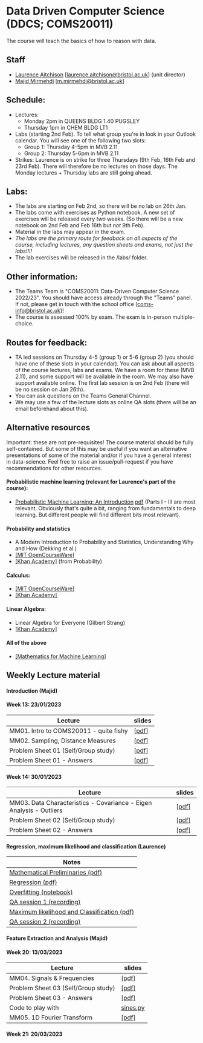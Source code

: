 # Data Driven Computer Science (DDCS; COMS20011)

The course will teach the basics of how to reason with data.

## Staff
- [Laurence Aitchison](http://www.gatsby.ucl.ac.uk/~laurence/) [laurence.aitchison@bristol.ac.uk] (unit director)
- [Majid Mirmehdi](http://people.cs.bris.ac.uk/~majid/) [m.mirmehdi@bristol.ac.uk]

## Schedule:
* Lectures:
  - Monday 2pm in QUEENS BLDG 1.40 PUGSLEY
  - Thursday 1pm in CHEM BLDG LT1
* Labs (starting 2nd Feb).  To tell what group you're in look in your Outlook calendar.  You will see one of the following two slots:
  - Group 1: Thursday 4-5pm in MVB 2.11
  - Group 2: Thursday 5-6pm in MVB 2.11
* Strikes: Laurence is on strike for three Thursdays (9th Feb, 16th Feb and 23rd Feb).  There will therefore be no lectures on those days. The Monday lectures + Thursday labs are still going ahead.

## Labs:
* The labs are starting on Feb 2nd, so there will be no lab on 26th Jan.
* The labs come with exercises as Python notebook.  A new set of exercises will be released every _two_ weeks.  (So there will be a new notebook on 2nd Feb and Feb 16th but _not_ 9th Feb).
* Material in the labs may appear in the exam.
* *The labs are the primary route for feedback on all aspects of the course, including lectures, any question sheets and exams, not just the labs!!!!*
* The lab exercises will be released in the /labs/ folder.

## Other information:
* The Teams Team is "COMS20011: Data-Driven Computer Science 2022/23".  You should have access already through the "Teams" panel.  If not, please get in touch with the school office (coms-info@bristol.ac.uk)!
* The course is assessed 100% by exam.  The exam is in-person multiple-choice.

## Routes for feedback:
* TA led sessions on Thursday 4-5 (group 1) or 5-6 (group 2) (you should have one of these slots in your calendar).  You can ask about all aspects of the course lectures, labs and exams.  We have a room for these (MVB 2.11), and some support will be available in the room.  We may also have support available online.  The first lab session is on 2nd Feb (there will be no session on Jan 26th).
* You can ask questions on the Teams General Channel.
* We may use a few of the lecture slots as online QA slots (there will be an email beforehand about this).

## Alternative resources
Important: these are not pre-requisites!  The course material should be fully self-contained.  But some of this may be useful if you want an alternative presentations of some of the material and/or if you have a general interest in data-science.  Feel free to raise an issue/pull-request if you have recommendations for other resources.

#### Probabilistic machine learning (relevant for Laurence's part of the course):
  * [Probabilistic Machine Learning: An Introduction](https://probml.github.io/pml-book/book1.html) [pdf](https://github.com/probml/pml-book/releases/latest/download/book1.pdf) (Parts I - III are most relevant.  Obviously that's quite a bit, ranging from fundamentals to deep learning.  But different people will find different bits most relevant).

#### Probability and statistics
  * A Modern Introduction to Probability and Statistics, Understanding Why and How (Dekking et al.)
  * [[MIT OpenCourseWare]](https://ocw.mit.edu/courses/mathematics/18-05-introduction-to-probability-and-statistics-spring-2014/)
  * [[Khan Academy]](https://www.khanacademy.org/math/statistics-probability) (from Probability)

#### Calculus:
  * [[MIT OpenCourseWare]](https://ocw.mit.edu/resources/res-18-001-calculus-online-textbook-spring-2005/textbook/)
  * [[Khan Academy]](https://www.khanacademy.org/math/calculus-1)

#### Linear Algebra:
  * Linear Algebra for Everyone (Gilbert Strang)
  * [[Khan Academy]](https://www.khanacademy.org/math/linear-algebra)

#### All of the above
  * [[Mathematics for Machine Learning]](https://mml-book.github.io/book/mml-book.pdf)

## Weekly Lecture material

#### Introduction (Majid)

#### Week 13: 23/01/2023

| Lecture |  slides |
| ------ | ---- |
| MM01. Intro to COMS20011 - quite fishy | [[pdf]](Slides/COMS20011-MMLec01.pdf) |
| MM02. Sampling, Distance Measures | [[pdf]](Slides/COMS20011-MMLec02.pdf)|
| Problem Sheet 01 (Self/Group study) | [[pdf]](ProblemSheets/ProblemSheet-MM01.pdf)  |
| Problem Sheet 01 - Answers          | [[pdf]](ProblemSheets/ProblemSheet-MM01-Solutions.pdf)  |

#### Week 14: 30/01/2023
| Lecture |  slides |
| ------ | ---- |
| MM03. Data Characteristics - Covariance - Eigen Analysis - Outliers | [[pdf]](Slides/COMS20011-MMLec03.pdf)|
| Problem Sheet 02 (Self/Group study) | [[pdf]](ProblemSheets/ProblemSheet-MM02.pdf)  |
| Problem Sheet 02 - Answers          | [[pdf]](ProblemSheets/ProblemSheet-MM02-Solutions.pdf) |

#### Regression, maximum likelihood and classification (Laurence)
| Notes |
| ----- |
| [Mathematical Preliminaries (pdf)](https://github.com/LaurenceA/COMS20011_2022/blob/main/notes/prereqs.pdf) |
| [Regression (pdf)](https://github.com/LaurenceA/COMS20011_2022/blob/main/notes/regression.pdf) |
| [Overfitting (notebook)](https://github.com/LaurenceA/COMS20011_2022/blob/main/notes/overfitting.ipynb) |
| [QA session 1 (recording)](https://uob.sharepoint.com/teams/UnitTeams-COMS20011-2022-23-TB-2-A/Shared%20Documents/General/Recordings/View%20Only/QA-20230223_130237-Meeting%20Recording.mp4?web=1) |
| [Maximum likelihood and Classification (pdf)](https://github.com/LaurenceA/COMS20011_2022/blob/main/notes/maximum_likelihood.pdf) |
| [QA session 2 (recording)](https://uob.sharepoint.com/teams/UnitTeams-COMS20011-2022-23-TB-2-A/Shared%20Documents/General/Recordings/View%20Only/QA-20230309_130009-Meeting%20Recording.mp4?web=1) |

#### Feature Extraction and Analysis (Majid)
#### Week 20: 13/03/2023
| Lecture |  slides |
| ------ | ---- |
| MM04. Signals & Frequencies | [[pdf]](Slides/COMS20011-MMLec04.pdf)|
| Problem Sheet 03 (Self/Group study) | [[pdf]](ProblemSheets/ProblemSheet-MM03.pdf)   |
| Problem Sheet 03 - Answers          | [[pdf]](ProblemSheets/ProblemSheet-MM03-Solutions.pdf) |
| Code to play with  |  [sines.py]((ProblemSheets/sines.py))   | |
| MM05. 1D Fourier Transform | [[pdf]](Slides/COMS20011-MMLec05.pdf)|

#### Week 21: 20/03/2023
